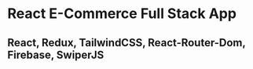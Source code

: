# React E-Commerce Full Stack App

## React, Redux, TailwindCSS, React-Router-Dom, Firebase, SwiperJS